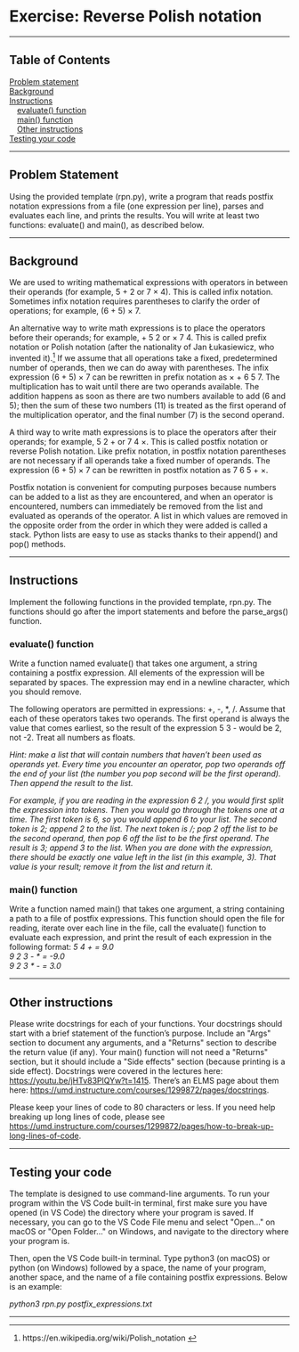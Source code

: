 # Exercise: Reverse Polish notation
<hr/>

## Table of Contents
[Problem statement](#problem-statement)<br/>
[Background](#background)<br/>
[Instructions](#instructions)<br/>
&emsp;[evaluate() function](#evaluate-function)<br/>
&emsp;[main() function](#main-function)<br/>
&emsp;[Other instructions](#other-instructions)<br/>
[Testing your code](#testing-your-code)<br/>
<hr/>

## Problem Statement
Using the provided template (rpn.py), write a program that reads postfix notation expressions from a file (one expression per line), parses and evaluates each line, and prints the results. You will write at least two functions: evaluate() and main(), as described below.
<hr/>

## Background
We are used to writing mathematical expressions with operators in between their operands (for example, 5 + 2 or 7 × 4). This is called infix notation. Sometimes infix notation requires parentheses to clarify the order of operations; for example, (6 + 5) × 7.

An alternative way to write math expressions is to place the operators before their operands; for example, + 5 2 or × 7 4. This is called prefix notation or Polish notation (after the nationality of Jan Łukasiewicz, who invented it).[^1] If we assume that all operations take a fixed, predetermined number of operands, then we can do away with parentheses. The infix expression (6 + 5) × 7 can be rewritten in prefix notation as × + 6 5 7. The multiplication has to wait until there are two operands available. The addition happens as soon as there are two numbers available to add (6 and 5); then the sum of these two numbers (11) is treated as the first operand of the multiplication operator, and the final number (7) is the second operand.

A third way to write math expressions is to place the operators after their operands; for example, 5 2 + or 7 4 ×. This is called postfix notation or reverse Polish notation. Like prefix notation, in postfix notation parentheses are not necessary if all operands take a fixed number of operands. The expression (6 + 5) × 7 can be rewritten in postfix notation as 7 6 5 + ×.

Postfix notation is convenient for computing purposes because numbers can be added to a list as they are encountered, and when an operator is encountered, numbers can immediately be removed from the list and evaluated as operands of the operator. A list in which values are removed in the opposite order from the order in which they were added is called a stack. Python lists are easy to use as stacks thanks to their append() and pop() methods.
<hr/>

## Instructions
Implement the following functions in the provided template, rpn.py. The functions should go after the import statements and before the parse_args() function.

### evaluate() function
Write a function named evaluate() that takes one argument, a string containing a postfix expression. All elements of the expression will be separated by spaces. The expression may end in a newline character, which you should remove.

The following operators are permitted in expressions: +, -, *, /. Assume that each of these operators takes two operands. The first operand is always the value that comes earliest, so the result of the expression 5 3 - would be 2, not -2. Treat all numbers as floats.

*Hint: make a list that will contain numbers that haven’t been used as operands yet. Every time you encounter an operator, pop two operands off the end of your list (the number you pop second will be the first operand). Then append the result to the list.*

*For example, if you are reading in the expression 6 2 /, you would first split the expression into tokens. Then you would go through the tokens one at a time. The first token is 6, so you would append 6 to your list. The second token is 2; append 2 to the list. The next token is /; pop 2 off the list to be the second operand, then pop 6 off the list to be the first operand. The result is 3; append 3 to the list. When you are done with the expression, there should be exactly one value left in the list (in this example, 3). That value is your result; remove it from the list and return it.*

### main() function
Write a function named main() that takes one argument, a string containing a path to a file of postfix expressions. This function should open the file for reading, iterate over each line in the file, call the evaluate() function to evaluate each expression, and print the result of each expression in the following format:
*5 4 + = 9.0*<br/>
*9 2 3 - * = -9.0*<br/>
*9 2 3 * - = 3.0*
<hr/>

## Other instructions
Please write docstrings for each of your functions. Your docstrings should start with a brief statement of the function’s purpose. Include an "Args" section to document any arguments, and a "Returns" section to describe the return value (if any). Your main() function will not need a "Returns" section, but it should include a "Side effects" section (because printing is a side effect). Docstrings were covered in the lectures here: https://youtu.be/jHTv83PlQYw?t=1415. There’s an ELMS page about them here: https://umd.instructure.com/courses/1299872/pages/docstrings.

Please keep your lines of code to 80 characters or less. If you need help breaking up long lines of code, please see https://umd.instructure.com/courses/1299872/pages/how-to-break-up-long-lines-of-code.
<hr/>

## Testing your code
The template is designed to use command-line arguments. To run your program within the VS Code built-in terminal, first make sure you have opened (in VS Code) the directory where your program is saved. If necessary, you can go to the VS Code File menu and select "Open…​" on macOS or "Open Folder…​" on Windows, and navigate to the directory where your program is.

Then, open the VS Code built-in terminal. Type python3 (on macOS) or python (on Windows) followed by a space, the name of your program, another space, and the name of a file containing postfix expressions. Below is an example:

*python3 rpn.py postfix_expressions.txt*

[^1]: <link href=https://en.wikipedia.org/wiki/Polish_notation>https://en.wikipedia.org/wiki/Polish_notation<link/>
<hr/>